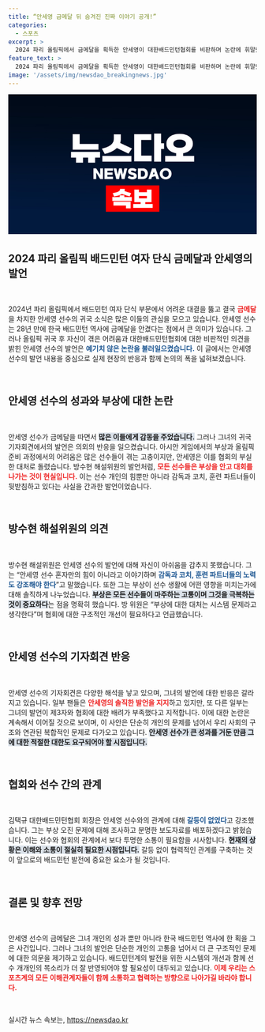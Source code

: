 ```yaml
---
title: “안세영 금메달 뒤 숨겨진 진짜 이야기 공개!”
categories:
  - 스포츠
excerpt: >
  2024 파리 올림픽에서 금메달을 획득한 안세영이 대한배드민턴협회를 비판하며 논란에 휘말렸다. 방수현 해설위원은 선수의 고백에 아쉬움을 표하며 협회의 역할도 강조했다.
feature_text: >
  2024 파리 올림픽에서 금메달을 획득한 안세영이 대한배드민턴협회를 비판하며 논란에 휘말렸다. 방수현 해설위원은 선수의 고백에 아쉬움을 표하며 협회의 역할도 강조했다.
image: '/assets/img/newsdao_breakingnews.jpg'
---
```


<p><img src="/assets/img/newsdao_breakingnews.jpg" alt="ranknews 속보" /></p>

<h2 data-ke-size="size26">2024 파리 올림픽 배드민턴 여자 단식 금메달과 안세영의 발언</h2>

<p data-ke-size="size16">&nbsp;</p>

<p data-ke-size="size16">2024년 파리 올림픽에서 배드민턴 여자 단식 부문에서 어려운 대결을 뚫고 결국 <b><span style="color: #ee2323;">금메달</span></b>을 차지한 안세영 선수의 귀국 소식은 많은 이들의 관심을 모으고 있습니다. 안세영 선수는 28년 만에 한국 배드민턴 역사에 금메달을 안겼다는 점에서 큰 의미가 있습니다. 그러나 올림픽 귀국 후 자신이 겪은 어려움과 대한배드민턴협회에 대한 비판적인 의견을 밝힌 안세영 선수의 발언은 <b><span style="color: #1a5490;">예기치 않은 논란을 불러일으켰습니다.</span></b> 이 글에서는 안세영 선수의 발언 내용을 중심으로 실제 현장의 반응과 함께 논의의 폭을 넓혀보겠습니다.</p>

<p data-ke-size="size16">&nbsp;</p>

<h2 data-ke-size="size26">안세영 선수의 성과와 부상에 대한 논란</h2>

<p data-ke-size="size16">&nbsp;</p>

<p data-ke-size="size16">안세영 선수가 금메달을 따면서 <b><span style="background-color: #21538527;">많은 이들에게 감동을 주었습니다.</span></b> 그러나 그녀의 귀국 기자회견에서의 발언은 의외의 반응을 일으켰습니다. 아시안 게임에서의 부상과 올림픽 준비 과정에서의 어려움은 많은 선수들이 겪는 고충이지만, 안세영은 이를 협회의 부실한 대처로 돌렸습니다. 방수현 해설위원의 발언처럼, <b><span style="color: #ee2323;">모든 선수들은 부상을 안고 대회를 나가는 것이 현실입니다.</span></b> 이는 선수 개인의 힘뿐만 아니라 감독과 코치, 훈련 파트너들이 뒷받침하고 있다는 사실을 간과한 발언이었습니다.</p>

<p data-ke-size="size16">&nbsp;</p>

<h2 data-ke-size="size26">방수현 해설위원의 의견</h2>

<p data-ke-size="size16">&nbsp;</p>

<p data-ke-size="size16">방수현 해설위원은 안세영 선수의 발언에 대해 자신이 아쉬움을 감추지 못했습니다. 그는 “안세영 선수 혼자만의 힘이 아니라고 이야기하며 <b><span style="color: #1a5490;">감독과 코치, 훈련 파트너들의 노력도 강조해야 한다</span></b>”고 말했습니다. 또한 그는 부상이 선수 생활에 어떤 영향을 미치는가에 대해 솔직하게 나누었습니다. <b><span style="background-color: #21538527;">부상은 모든 선수들이 마주하는 고통이며 그것을 극복하는 것이 중요하다</span></b>는 점을 명확히 했습니다. 방 위원은 “부상에 대한 대처는 시스템 문제라고 생각한다”며 협회에 대한 구조적인 개선이 필요하다고 언급했습니다.</p>

<p data-ke-size="size16">&nbsp;</p>

<h2 data-ke-size="size26">안세영 선수의 기자회견 반응</h2>

<p data-ke-size="size16">&nbsp;</p>

<p data-ke-size="size16">안세영 선수의 기자회견은 다양한 해석을 낳고 있으며, 그녀의 발언에 대한 반응은 갈라지고 있습니다. 일부 팬들은 <b><span style="color: #ee2323;">안세영의 솔직한 발언을 지지</span></b>하고 있지만, 또 다른 일부는 그녀의 발언이 제3자와 협회에 대한 배려가 부족했다고 지적합니다. 이에 대한 논란은 계속해서 이어질 것으로 보이며, 이 사안은 단순히 개인의 문제를 넘어서 우리 사회의 구조와 연관된 복합적인 문제로 다가오고 있습니다. <b><span style="background-color: #21538527;">안세영 선수가 큰 성과를 거둔 만큼 그에 대한 적절한 대한도 요구되어야 할 시점입니다.</span></b></p>

<p data-ke-size="size16">&nbsp;</p>

<h2 data-ke-size="size26">협회와 선수 간의 관계</h2>

<p data-ke-size="size16">&nbsp;</p>

<p data-ke-size="size16">김택규 대한배드민턴협회 회장은 안세영 선수와의 관계에 대해 <b><span style="color: #1a5490;">갈등이 없었다</span></b>고 강조했습니다. 그는 부상 오진 문제에 대해 조사하고 분명한 보도자료를 배포하겠다고 밝혔습니다. 이는 선수와 협회의 관계에서 보다 투명한 소통이 필요함을 시사합니다. <b><span style="background-color: #21538527;">현재의 상황은 이해와 소통이 절실히 필요한 시점입니다.</span></b> 갈등 없이 협력적인 관계를 구축하는 것이 앞으로의 배드민턴 발전에 중요한 요소가 될 것입니다.</p>

<p data-ke-size="size16">&nbsp;</p>

<h2 data-ke-size="size26">결론 및 향후 전망</h2>

<p data-ke-size="size16">&nbsp;</p>

<p data-ke-size="size16">안세영 선수의 금메달은 그녀 개인의 성과 뿐만 아니라 한국 배드민턴 역사에 한 획을 그은 사건입니다. 그러나 그녀의 발언은 단순한 개인의 고통을 넘어서 더 큰 구조적인 문제에 대한 의문을 제기하고 있습니다. 배드민턴계의 발전을 위한 시스템의 개선과 함께 선수 개개인의 목소리가 더 잘 반영되어야 할 필요성이 대두되고 있습니다. <b><span style="color: #ee2323;">이제 우리는 스포츠계의 모든 이해관계자들이 함께 소통하고 협력하는 방향으로 나아가길 바라야 합니다.</span></b></p>

<p data-ke-size="size16">&nbsp;</p>
실시간 뉴스 속보는, <a href="https://newsdao.kr" rel="dofollow">https://newsdao.kr</a>


